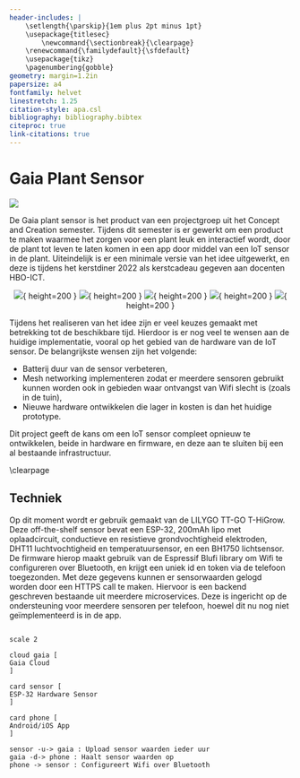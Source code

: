 ```yaml
---
header-includes: |
    \setlength{\parskip}{1em plus 2pt minus 1pt}
    \usepackage{titlesec}
        \newcommand{\sectionbreak}{\clearpage}
    \renewcommand{\familydefault}{\sfdefault}
    \usepackage{tikz}
    \pagenumbering{gobble}
geometry: margin=1.2in
papersize: a4
fontfamily: helvet
linestretch: 1.25
citation-style: apa.csl
bibliography: bibliography.bibtex
citeproc: true
link-citations: true
---
```


# Gaia Plant Sensor

![](assets/sensor.jpg)

De Gaia plant sensor is het product van een projectgroep uit het Concept and Creation semester. Tijdens dit semester is er gewerkt om een product te maken waarmee het zorgen voor een plant leuk en interactief wordt, door de plant tot leven te laten komen in een app door middel van een IoT sensor in de plant. Uiteindelijk is er een minimale versie van het idee uitgewerkt, en deze is tijdens het kerstdiner 2022 als kerstcadeau gegeven aan docenten HBO-ICT.

<center>

![](assets/connect.jpeg){ height=200 }
![](assets/wifi.jpeg){ height=200 }
![](assets/calibrate.jpg){ height=200 }
![](assets/bobbie.jpg){ height=200 }
![](assets/edit.jpg){ height=200 }

</center>

Tijdens het realiseren van het idee zijn er veel keuzes gemaakt met betrekking tot de beschikbare tijd. Hierdoor is er nog veel te wensen aan de huidige implementatie, vooral op het gebied van de hardware van de IoT sensor. De belangrijkste wensen zijn het volgende:

- Batterij duur van de sensor verbeteren,
- Mesh networking implementeren zodat er meerdere sensoren gebruikt kunnen worden ook in gebieden waar ontvangst van Wifi slecht is (zoals in de tuin),
- Nieuwe hardware ontwikkelen die lager in kosten is dan het huidige prototype.

Dit project geeft de kans om een IoT sensor compleet opnieuw te ontwikkelen, beide in hardware en firmware, en deze aan te sluiten bij een al bestaande infrastructuur.

\clearpage
## Techniek


Op dit moment wordt er gebruik gemaakt van de LILYGO TT-GO T-HiGrow. Deze off-the-shelf sensor bevat een ESP-32, 200mAh lipo met oplaadcircuit, conductieve en resistieve grondvochtigheid elektroden, DHT11 luchtvochtigheid en temperatuursensor, en een BH1750 lichtsensor. De firmware hierop maakt gebruik van de Espressif Blufi library om Wifi te configureren over Bluetooth, en krijgt een uniek id en token via de telefoon toegezonden. Met deze gegevens kunnen er sensorwaarden gelogd worden door een HTTPS call te maken. Hiervoor is een backend geschreven bestaande uit meerdere microservices. Deze is ingericht op de ondersteuning voor meerdere sensoren per telefoon, hoewel dit nu nog niet geïmplementeerd is in de app.

```plantuml

scale 2

cloud gaia [
Gaia Cloud
]

card sensor [
ESP-32 Hardware Sensor
]

card phone [
Android/iOS App
]

sensor -u-> gaia : Upload sensor waarden ieder uur
gaia -d-> phone : Haalt sensor waarden op
phone -> sensor : Configureert Wifi over Bluetooth

```
